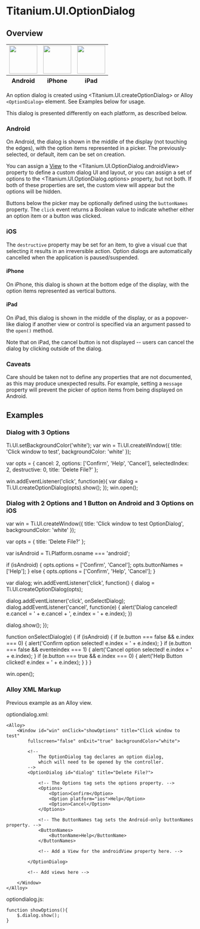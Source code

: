 # Titanium.UI.OptionDialog

<ProxySummary/>

## Overview

<table id="platformComparison">
  <tbody>
    <tr>
      <td><img src="images/optiondialog/optiondialog_android.png" height="75" /></td>
      <td><img src="images/optiondialog/optiondialog_iphone.png" height="75" /></td>
      <td><img src="images/optiondialog/optiondialog_ipad.png" height="75" /></td>
    </tr>
  </tbody>
  <tfoot>
    <tr>
      <th>Android</th>
      <th>iPhone</th>
      <th>iPad</th>
    </tr>
  </tfoot>
</table>

An option dialog is created using <Titanium.UI.createOptionDialog> or Alloy `<OptionDialog>`
element. See Examples below for usage.

This dialog is presented differently on each platform, as described below.

### Android

On Android, the dialog is shown in the middle of the display (not touching the edges),
with the option items represented in a picker. The previously-selected, or default, item can be
set on creation.

You can assign a [View](Titanium.UI.View) to the <Titanium.UI.OptionDialog.androidView> property
to define a custom dialog UI and layout, or you can assign a set of options to the
<Titanium.UI.OptionDialog.options> property, but not both. If both of these properties are set, the custom view
will appear but the options will be hidden.

Buttons below the picker may be optionally defined using the `buttonNames` property.
The `click` event returns a Boolean value to indicate whether either an option item or a button was clicked.

### iOS

The `destructive` property may be set for an item, to give a visual cue that selecting it
results in an irreversible action. Option dialogs are automatically cancelled when the application is paused/suspended.

#### iPhone

On iPhone, this dialog is shown at the bottom edge of the display, with the option items
represented as vertical buttons.

#### iPad

On iPad, this dialog is shown in the middle of the display, or as a popover-like dialog if
another view or control is specified via an argument passed to the `open()` method.

Note that on iPad, the cancel button is not displayed -- users can cancel the dialog
by clicking outside of the dialog.

### Caveats

Care should be taken not to define any properties that are not documented, as this may produce
unexpected results. For example, setting a `message` property will prevent the picker of option
items from being displayed on Android.

## Examples

### Dialog with 3 Options

Ti.UI.setBackgroundColor('white');
var win = Ti.UI.createWindow({
  title: 'Click window to test',
  backgroundColor: 'white'
});

var opts = {
  cancel: 2,
  options: ['Confirm', 'Help', 'Cancel'],
  selectedIndex: 2,
  destructive: 0,
  title: 'Delete File?'
};

win.addEventListener('click', function(e){
  var dialog = Ti.UI.createOptionDialog(opts).show();
});
win.open();

### Dialog with 2 Options and 1 Button on Android and 3 Options on iOS

var win = Ti.UI.createWindow({
  title: 'Click window to test OptionDialog',
  backgroundColor: 'white'
});

var opts = {
  title: 'Delete File?'
};

var isAndroid = Ti.Platform.osname === 'android';

if (isAndroid) {
  opts.options = ['Confirm', 'Cancel'];
  opts.buttonNames = ['Help'];
} else {
  opts.options = ['Confirm', 'Help', 'Cancel'];
}

var dialog;
win.addEventListener('click', function() {
  dialog = Ti.UI.createOptionDialog(opts);

  dialog.addEventListener('click', onSelectDialog);
  dialog.addEventListener('cancel', function(e) {
    alert('Dialog canceled! e.cancel = ' + e.cancel + ', e.index = ' + e.index);
  })

   dialog.show();
});

function onSelectDialog(e) {
  if (isAndroid) {
    if (e.button === false && e.index === 0) {
      alert('Confirm option selected! e.index = ' + e.index);
    }
    if (e.button === false && eventeindex === 1) {
      alert('Cancel option selected! e.index = ' + e.index);
    }
    if (e.button === true && e.index === 0) {
      alert('Help Button clicked! e.index = ' + e.index);
    }
  }
}

win.open();

### Alloy XML Markup

Previous example as an Alloy view.

optiondialog.xml:

    <Alloy>
        <Window id="win" onClick="showOptions" title="Click window to test"
            fullscreen="false" onExit="true" backgroundColor="white">

            <!--
                The OptionDialog tag declares an option dialog,
                which will need to be opened by the controller.
            -->
            <OptionDialog id="dialog" title="Delete File?">

                <!-- The Options tag sets the options property. -->
                <Options>
                    <Option>Confirm</Option>
                    <Option platform="ios">Help</Option>
                    <Option>Cancel</Option>
                </Options>

                <!-- The ButtonNames tag sets the Android-only buttonNames property. -->
                <ButtonNames>
                    <ButtonName>Help</ButtonName>
                </ButtonNames>

                <!-- Add a View for the androidView property here. -->

            </OptionDialog>

            <!-- Add views here -->

        </Window>
    </Alloy>

optiondialog.js:

    function showOptions(){
        $.dialog.show();
    }

<ApiDocs/>
